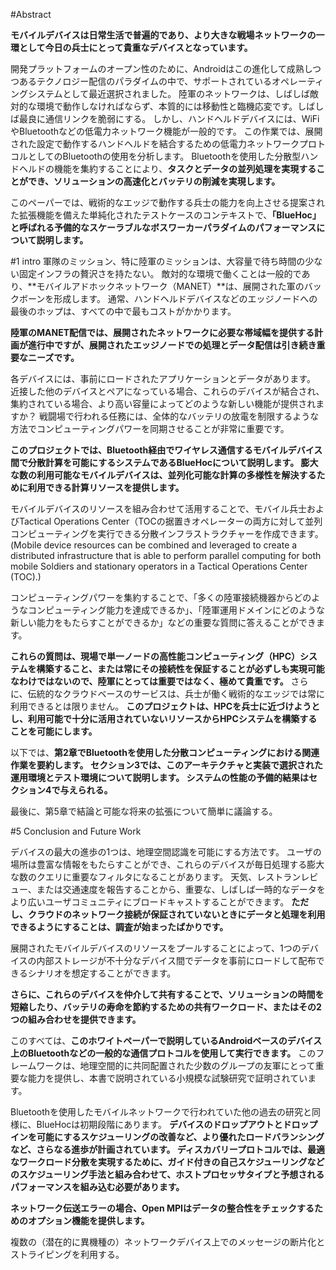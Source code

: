 #Abstract

**モバイルデバイスは日常生活で普遍的であり、より大きな戦場ネットワークの一環として今日の兵士にとって貴重なデバイスとなっています。**

開発プラットフォームのオープン性のために、Androidはこの進化して成熟しつつあるテクノロジー配信のパラダイムの中で、サポートされているオペレーティングシステムとして最近選択されました。
陸軍のネットワークは、しばしば敵対的な環境で動作しなければならず、本質的には移動性と臨機応変です。しばしば最良に通信リンクを脆弱にする。
しかし、ハンドヘルドデバイスには、WiFiやBluetoothなどの低電力ネットワーク機能が一般的です。
この作業では、展開された設定で動作するハンドヘルドを結合するための低電力ネットワークプロトコルとしてのBluetoothの使用を分析します。
Bluetoothを使用した分散型ハンドヘルドの機能を集約することにより、**タスクとデータの並列処理を実現することができ、ソリューションの高速化とバッテリの削減を実現します。**

このペーパーでは、戦術的なエッジで動作する兵士の能力を向上させる提案された拡張機能を備えた単純化されたテストケースのコンテキストで、**「BlueHoc」と呼ばれる予備的なスケーラブルなボスワーカーパラダイムのパフォーマンスについて説明します。**

#1 intro
軍隊のミッション、特に陸軍のミッションは、大容量で待ち時間の少ない固定インフラの贅沢さを持たない。
敵対的な環境で働くことは一般的であり、**モバイルアドホックネットワーク（MANET）**は、展開された軍のバックボーンを形成します。
通常、ハンドヘルドデバイスなどのエッジノードへの最後のホップは、すべての中で最もコストがかかります。

**陸軍のMANET配信では、展開されたネットワークに必要な帯域幅を提供する計画が進行中ですが、展開されたエッジノードでの処理とデータ配信は引き続き重要なニーズです。**

各デバイスには、事前にロードされたアプリケーションとデータがあります。
近接した他のデバイスとペアになっている場合、これらのデバイスが結合され、集約されている場合、より高い容量によってどのような新しい機能が提供されますか？
戦闘場で行われる任務には、全体的なバッテリの放電を制限するような方法でコンピューティングパワーを同期させることが非常に重要です。

**このプロジェクトでは、Bluetooth経由でワイヤレス通信するモバイルデバイス間で分散計算を可能にするシステムであるBlueHocについて説明します。
膨大な数の利用可能なモバイルデバイスは、並列化可能な計算の多様性を解決するために利用できる計算リソースを提供します。**

モバイルデバイスのリソースを組み合わせて活用することで、モバイル兵士およびTactical Operations Center（TOCの据置きオペレーターの両方に対して並列コンピューティングを実行できる分散インフラストラクチャーを作成できます。(Mobile device resources can be combined and leveraged to create a distributed infrastructure that is able to perform parallel computing for both mobile Soldiers and stationary operators in a Tactical Operations Center (TOC).)

コンピューティングパワーを集約することで、「多くの陸軍接続機器からどのようなコンピューティング能力を達成できるか」、「陸軍運用ドメインにどのような新しい能力をもたらすことができるか」などの重要な質問に答えることができます。

**これらの質問は、現場で単一ノードの高性能コンピューティング（HPC）システムを構築すること、または常にその接続性を保証することが必ずしも実現可能なわけではないので、陸軍にとっては重要ではなく、極めて貴重です。**
さらに、伝統的なクラウドベースのサービスは、兵士が働く戦術的なエッジでは常に利用できるとは限りません。
**このプロジェクトは、HPCを兵士に近づけようとし、利用可能で十分に活用されていないリソースからHPCシステムを構築することを可能にします。**

以下では、**第2章でBluetoothを使用した分散コンピューティングにおける関連作業を要約します。
セクション3では、このアーキテクチャと実装で選択された運用環境とテスト環境について説明します。
システムの性能の予備的結果はセクション4で与えられる。**

最後に、第5章で結論と可能な将来の拡張について簡単に議論する。

#5 Conclusion and Future Work

デバイスの最大の進歩の1つは、地理空間認識を可能にする方法です。 ユーザの場所は豊富な情報をもたらすことができ、これらのデバイスが毎日処理する膨大な数のクエリに重要なフィルタになることがあります。
天気、レストランレビュー、または交通速度を報告することから、重要な、しばしば一時的なデータをより広いユーザコミュニティにブロードキャストすることができます。
**ただし、クラウドのネットワーク接続が保証されていないときにデータと処理を利用できるようにすることは、調査が始まったばかりです。**

展開されたモバイルデバイスのリソースをプールすることによって、1つのデバイスの内部ストレージが不十分なデバイス間でデータを事前にロードして配布できるシナリオを想定することができます。

**さらに、これらのデバイスを仲介して共有することで、ソリューションの時間を短縮したり、バッテリの寿命を節約するための共有ワークロード、またはその2つの組み合わせを提供できます。**

このすべては、**このホワイトペーパーで説明しているAndroidベースのデバイス上のBluetoothなどの一般的な通信プロトコルを使用して実行できます。**
このフレームワークは、地理空間的に共同配置された少数のグループの友軍にとって重要な能力を提供し、本書で説明されている小規模な試験研究で証明されています。


Bluetoothを使用したモバイルネットワークで行われていた他の過去の研究と同様に、BlueHocは初期段階にあります。
**デバイスのドロップアウトとドロップインを可能にするスケジューリングの改善など、より優れたロードバランシングなど、さらなる進歩が計画されています。
ディスカバリープロトコルでは、最適なワークロード分散を実現するために、ガイド付きの自己スケジューリングなどのスケジューリング手法と組み合わせて、ホストプロセッサタイプと予想されるパフォーマンスを組み込む必要があります。**

**ネットワーク伝送エラーの場合、Open MPIはデータの整合性をチェックするためのオプション機能を提供します。**

複数の（潜在的に異機種の）ネットワークデバイス上でのメッセージの断片化とストライピングを利用する。
